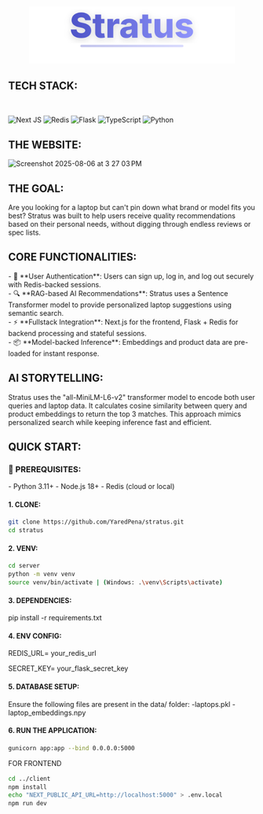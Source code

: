<p align="center">
  <img src="assets/stratus-logo.svg" width="420" alt="Stratus logo" />
</p>

<h2>TECH STACK:</h2> <br>

![Next JS](https://img.shields.io/badge/Next.js-black?style=for-the-badge&logo=next.js&logoColor=white) 
![Redis](https://img.shields.io/badge/redis-%23DD0031.svg?style=for-the-badge&logo=redis&logoColor=white)
![Flask](https://img.shields.io/badge/flask-%23000.svg?style=for-the-badge&logo=flask&logoColor=white) 
![TypeScript](https://img.shields.io/badge/typescript-%23007ACC.svg?style=for-the-badge&logo=typescript&logoColor=white) 
![Python](https://img.shields.io/badge/python-%233776AB.svg?style=for-the-badge&logo=python&logoColor=white)

<h2>THE WEBSITE:</h2>
<img width="1437" height="708" alt="Screenshot 2025-08-06 at 3 27 03 PM" src="https://github.com/user-attachments/assets/34f15cf3-a755-4787-934b-796e662fa36f" />

<h2>THE GOAL:</h2>
<p> Are you looking for a laptop but can't pin down what brand or model fits you best? Stratus was built to help users receive quality recommendations based on their personal needs, without digging through endless reviews or spec lists. </p>

<h2>CORE FUNCTIONALITIES:</h2>
<p>
- 🔐 **User Authentication**: Users can sign up, log in, and log out securely with Redis-backed sessions.<br>
- 🔍 **RAG-based AI Recommendations**: Stratus uses a Sentence Transformer model to provide personalized laptop suggestions using semantic search.<br>
- ⚡ **Fullstack Integration**: Next.js for the frontend, Flask + Redis for backend processing and stateful sessions.<br>
- 📦 **Model-backed Inference**: Embeddings and product data are pre-loaded for instant response.
</p>

<h2>AI STORYTELLING:</h2>
<p>
Stratus uses the "all-MiniLM-L6-v2" transformer model to encode both user queries and laptop data. It calculates cosine similarity between query and product embeddings to return the top 3 matches. This approach mimics personalized search while keeping inference fast and efficient.
</p>

<h2>QUICK START:</h2>

<h3>🔧 PREREQUISITES:</h3>
- Python 3.11+
- Node.js 18+
- Redis (cloud or local)

<h4>1. CLONE:</h4>

```bash
git clone https://github.com/YaredPena/stratus.git
cd stratus
```

<h4>2. VENV:</h4>

```bash
cd server
python -m venv venv
source venv/bin/activate | (Windows: .\venv\Scripts\activate)
```

<h4>3. DEPENDENCIES:</h4>
pip install -r requirements.txt

<h4>4. ENV CONFIG:</h4>
<p>REDIS_URL= your_redis_url</p>
<p>SECRET_KEY= your_flask_secret_key</p>

<h4>5. DATABASE SETUP:</h4>
Ensure the following files are present in the data/ folder:
    -laptops.pkl
    -laptop_embeddings.npy

<h4>6. RUN THE APPLICATION:</h4>

```bash
gunicorn app:app --bind 0.0.0.0:5000
```
<p> FOR FRONTEND </p>

```bash
cd ../client
npm install
echo "NEXT_PUBLIC_API_URL=http://localhost:5000" > .env.local
npm run dev
```
